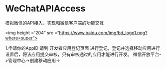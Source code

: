 # WeChatAPIAccess
模拟微信的API接入，实现和微信客户端的功能交互

<img height =“204” src =“https://www.baidu.com/img/bd_logo1.png?where=super”>


1.申请你的AppID
请到 开发者应用登记页面 进行登记，登记并选择移动应用进行设置后，将该应用提交审核，只有审核通过的应用才能进行开发。
微信开放平台->管理中心->创建移动应用->
